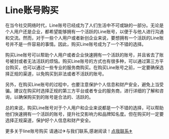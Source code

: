 # Line账号购买

在当今社交网络时代，Line账号已经成为了人们生活中不可或缺的一部分。无论是个人用户还是企业，都希望能够拥有一个活跃的Line账号，以便于与他人进行沟通和交流。然而，对于一些个人用户或者新创企业来说，要想拥有一个活跃的Line账号并不是一件容易的事情。因此，购买Line账号成为了一个不错的选择。

购买Line账号可以帮助个人用户或者企业快速拥有一个活跃的账号，并且省去了账号被封或者无法活跃的烦恼。购买Line账号的方式也有很多种，可以通过第三方平台购买，也可以通过一些专业的服务商购买。在购买Line账号之前，一定要确保选择正规的渠道，以免购买到非法或者不活跃的账号。

另外，在购买Line账号的过程中，也要注意保护个人信息和财产安全，避免上当受骗。建议在购买时选择正规的第三方平台或者专业的服务商，进行详细的了解和咨询，以确保购买到的账号是合法的、活跃的。

总的来说，购买Line账号对于个人用户和企业来说都是一个不错的选择，可以帮助他们快速拥有一个活跃的账号，提升社交影响力和品牌知名度。但在购买时一定要选择正规渠道，保护好个人信息和财产安全。

更多关于line账号购买 请通过✈与我们联系,感谢阅读！[点我联系✈](https://vip.G208.com)